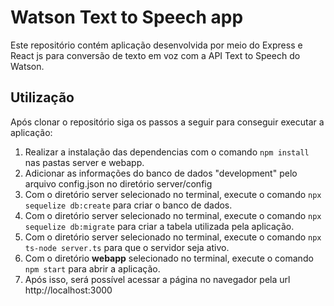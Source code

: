 # Watson Text to Speech app

Este repositório contém aplicação desenvolvida por meio do Express e React js para conversão de texto em voz com a API Text to Speech do Watson. 

Utilização
-------------

Após clonar o repositório siga os passos a seguir para conseguir executar a aplicação:

1. Realizar a instalação das dependencias com o comando `npm install` nas pastas server e webapp.
2. Adicionar as informações do banco de dados "development" pelo arquivo config.json no diretório server/config
3. Com o diretório server selecionado no terminal, execute o comando `npx sequelize db:create` para criar o banco de dados.
4. Com o diretório server selecionado no terminal, execute o comando `npx sequelize db:migrate` para criar a tabela utilizada pela aplicação.
5. Com o diretório server selecionado no terminal, execute o comando `npx ts-node server.ts`  para que o servidor seja ativo.
6. Com o diretório **webapp** selecionado no terminal, execute o comando `npm start` para abrir a aplicação.
7. Após isso, será possível acessar a página no navegador pela url http://localhost:3000
